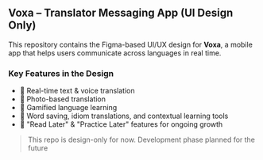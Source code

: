## Voxa – Translator Messaging App (UI Design Only)

This repository contains the Figma-based UI/UX design for **Voxa**, a mobile app that helps users communicate across languages in real time.

### Key Features in the Design
- 🔁 Real-time text & voice translation
- 📸 Photo-based translation
- 🧠 Gamified language learning
- 📝 Word saving, idiom translations, and contextual learning tools
- 🔖 "Read Later" & "Practice Later" features for ongoing growth

> This repo is design-only for now. Development phase planned for the future 
